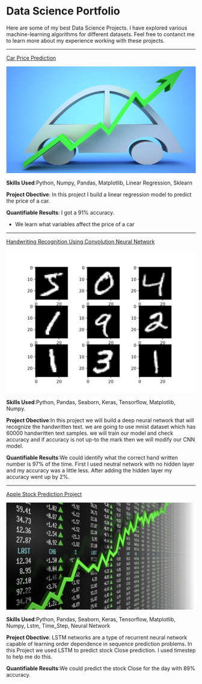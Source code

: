 # Data Science Portfolio

Here are some of my best Data Science Projects. I have explored various machine-learning algorithms for different datasets. Feel free to contanct me to learn more about my experience working with these projects.

***

[Car Price Prediction](https://github.com/Senai538/Car-Price-Prediction)

<img src="images/carprediction.jpeg?raw=true"/>

**Skills Used**:Python, Numpy, Pandas, Matplotlib, Linear Regression, Sklearn

**Project Obective**: In this project I build a linear regression model to predict the price of a car. 

**Quantifiable Results**: I got a 91% accuracy.

- We learn what variables affect the price of a car 
***

[Handwriting Recognition Using Convolution Neural Network](https://github.com/Senai538/Handwriting-Recognition-using-DNN)

<img src="images/Neural-MNIST.png?raw=true"/>

**Skills Used**:Python, Pandas, Seaborn, Keras, Tensorflow, Matplotlib, Numpy.

**Project Obective**:In this project we will build a deep neural network that will recognize the handwritten text. we are going to use mnist dataset which has 60000 handwritten text samples. we will train our model and check accuracy and if accuracy is not up-to the mark then we will modify our CNN model.

**Quantifiable Results**:We could identify what the correct hand written number is 97% of the time. First I used neutral network with no hidden layer and my accuracy was a little less. After adding the hidden layer my accuracy went up by 2%.

***

[Apple Stock Prediction Project]([https://github.com/Senai538/Apple-Stock-Prediction-/blob/main/apple_project_close.ipynb](https://github.com/Senai538/Apple-Stock-Prediction-))

<img src="images/stock-1.jpeg?raw=true"/>

**Skills Used**:Python, Pandas, Seaborn, Keras, Tensorflow, Matplotlib, Numpy, Lstm, Time_Step, Neural Network

**Project Obective**: LSTM networks are a type of recurrent neural network capable of learning order dependence in sequence prediction problems. In this Project we used LSTM to predict stock Close prediction. I used timestep to help me do this. 

**Quantifiable Results**:We could predict the stock Close for the day with  89% accuracy. 
